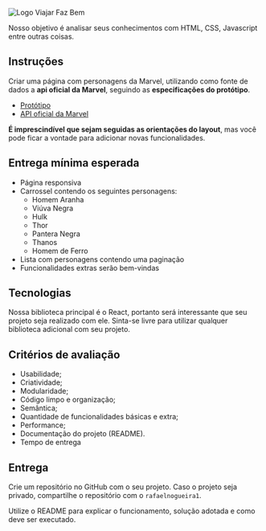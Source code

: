 ![Logo Viajar Faz Bem](https://viajarfazbem.com/images/logo-viajar-faz-bem-portal.svg)

Nosso objetivo é analisar seus conhecimentos com HTML, CSS, Javascript entre outras coisas.  

## Instruções
Criar uma página com  personagens da Marvel, utilizando como fonte de dados a **api oficial da Marvel**, seguindo as **especificações do protótipo**.
- [Protótipo](https://xd.adobe.com/spec/f6a84bef-95b8-4c0e-5126-ebac4f9aa822-8099/grid)
- [API oficial da Marvel](https://developer.marvel.com/)

**É imprescindível que sejam seguidas as orientações do layout**, mas você pode ficar a vontade para adicionar novas funcionalidades.

## Entrega mínima esperada

- Página responsiva
- Carrossel contendo os seguintes personagens:
	- Homem Aranha
	- Viúva Negra
	- Hulk
	- Thor
	- Pantera Negra
	- Thanos
	- Homem de Ferro
- Lista com personagens contendo uma paginação
- Funcionalidades extras serão bem-vindas

## Tecnologias

Nossa biblioteca principal é o React, portanto será interessante que seu projeto seja realizado com ele.
Sinta-se livre para utilizar qualquer biblioteca adicional com seu projeto.

## Critérios de avaliação

- Usabilidade;
- Criatividade;
- Modularidade;
- Código limpo e organização;
- Semântica;
- Quantidade de funcionalidades básicas e extra;
- Performance;
- Documentação do projeto (README).
- Tempo de entrega

## Entrega

Crie um repositório no GitHub com o seu projeto. Caso o projeto seja privado, compartilhe o repositório com o `rafaelnogueira1`.

Utilize o README para explicar o funcionamento, solução adotada e como deve ser executado.
